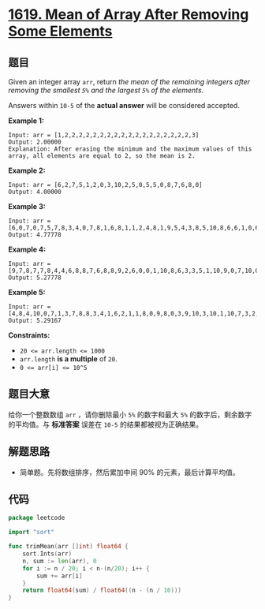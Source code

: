 # [1619. Mean of Array After Removing Some Elements](https://leetcode.com/problems/mean-of-array-after-removing-some-elements/)

## 题目

Given an integer array `arr`, return *the mean of the remaining integers after removing the smallest `5%` and the largest `5%` of the elements.*

Answers within `10-5` of the **actual answer** will be considered accepted.

**Example 1:**

```
Input: arr = [1,2,2,2,2,2,2,2,2,2,2,2,2,2,2,2,2,2,2,3]
Output: 2.00000
Explanation: After erasing the minimum and the maximum values of this array, all elements are equal to 2, so the mean is 2.
```

**Example 2:**

```
Input: arr = [6,2,7,5,1,2,0,3,10,2,5,0,5,5,0,8,7,6,8,0]
Output: 4.00000
```

**Example 3:**

```
Input: arr = [6,0,7,0,7,5,7,8,3,4,0,7,8,1,6,8,1,1,2,4,8,1,9,5,4,3,8,5,10,8,6,6,1,0,6,10,8,2,3,4]
Output: 4.77778
```

**Example 4:**

```
Input: arr = [9,7,8,7,7,8,4,4,6,8,8,7,6,8,8,9,2,6,0,0,1,10,8,6,3,3,5,1,10,9,0,7,10,0,10,4,1,10,6,9,3,6,0,0,2,7,0,6,7,2,9,7,7,3,0,1,6,1,10,3]
Output: 5.27778
```

**Example 5:**

```
Input: arr = [4,8,4,10,0,7,1,3,7,8,8,3,4,1,6,2,1,1,8,0,9,8,0,3,9,10,3,10,1,10,7,3,2,1,4,9,10,7,6,4,0,8,5,1,2,1,6,2,5,0,7,10,9,10,3,7,10,5,8,5,7,6,7,6,10,9,5,10,5,5,7,2,10,7,7,8,2,0,1,1]
Output: 5.29167
```

**Constraints:**

- `20 <= arr.length <= 1000`
- `arr.length` **is a multiple** of `20`.
- `0 <= arr[i] <= 10^5`

## 题目大意

给你一个整数数组 `arr` ，请你删除最小 `5%` 的数字和最大 `5%` 的数字后，剩余数字的平均值。与 **标准答案** 误差在 `10-5` 的结果都被视为正确结果。

## 解题思路

- 简单题。先将数组排序，然后累加中间 90% 的元素，最后计算平均值。

## 代码

```go
package leetcode

import "sort"

func trimMean(arr []int) float64 {
	sort.Ints(arr)
	n, sum := len(arr), 0
	for i := n / 20; i < n-(n/20); i++ {
		sum += arr[i]
	}
	return float64(sum) / float64((n - (n / 10)))
}
```